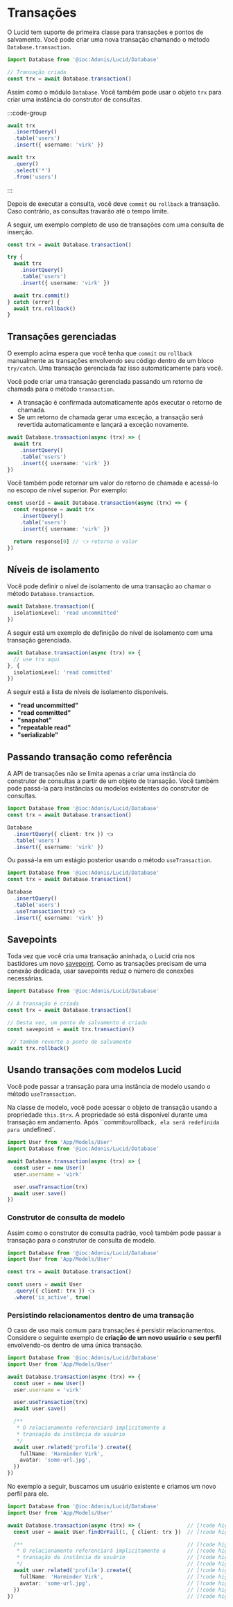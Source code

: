 # Transações

O Lucid tem suporte de primeira classe para transações e pontos de salvamento. Você pode criar uma nova transação chamando o método `Database.transaction`.

```ts
import Database from '@ioc:Adonis/Lucid/Database'

// Transação criada
const trx = await Database.transaction()
```

Assim como o módulo `Database`. Você também pode usar o objeto `trx` para criar uma instância do construtor de consultas.

:::code-group

```ts [Insert]
await trx
  .insertQuery()
  .table('users')
  .insert({ username: 'virk' })
```

```ts [Select]
await trx
  .query()
  .select('*')
  .from('users')
```

:::

Depois de executar a consulta, você deve `commit` ou `rollback` a transação. Caso contrário, as consultas travarão até o tempo limite.

A seguir, um exemplo completo de uso de transações com uma consulta de inserção.

```ts
const trx = await Database.transaction()

try {
  await trx
    .insertQuery()
    .table('users')
    .insert({ username: 'virk' })

  await trx.commit()
} catch (error) {
  await trx.rollback()
}
```

## Transações gerenciadas
O exemplo acima espera que você tenha que `commit` ou `rollback` manualmente as transações envolvendo seu código dentro de um bloco `try/catch`. Uma transação gerenciada faz isso automaticamente para você.

Você pode criar uma transação gerenciada passando um retorno de chamada para o método `transaction`.

- A transação é confirmada automaticamente após executar o retorno de chamada.
- Se um retorno de chamada gerar uma exceção, a transação será revertida automaticamente e lançará a exceção novamente.

```ts
await Database.transaction(async (trx) => {
  await trx
    .insertQuery()
    .table('users')
    .insert({ username: 'virk' })
})
```

Você também pode retornar um valor do retorno de chamada e acessá-lo no escopo de nível superior. Por exemplo:

```ts
const userId = await Database.transaction(async (trx) => {
  const response = await trx
    .insertQuery()
    .table('users')
    .insert({ username: 'virk' })

  return response[0] // 👈 retorna o valor
})
```

## Níveis de isolamento
Você pode definir o nível de isolamento de uma transação ao chamar o método `Database.transaction`.

```ts
await Database.transaction({
  isolationLevel: 'read uncommitted'
})
```

A seguir está um exemplo de definição do nível de isolamento com uma transação gerenciada.

```ts
await Database.transaction(async (trx) => {
  // use trx aqui
}, {
  isolationLevel: 'read committed'
})
```

A seguir está a lista de níveis de isolamento disponíveis.

- **"read uncommitted"**
- **"read committed"**
- **"snapshot"**
- **"repeatable read"**
- **"serializable"**

## Passando transação como referência
A API de transações não se limita apenas a criar uma instância do construtor de consultas a partir de um objeto de transação. Você também pode passá-la para instâncias ou modelos existentes do construtor de consultas.

```ts
import Database from '@ioc:Adonis/Lucid/Database'
const trx = await Database.transaction()

Database
  .insertQuery({ client: trx }) 👈
  .table('users')
  .insert({ username: 'virk' })
```

Ou passá-la em um estágio posterior usando o método `useTransaction`.

```ts
import Database from '@ioc:Adonis/Lucid/Database'
const trx = await Database.transaction()

Database
  .insertQuery()
  .table('users')
  .useTransaction(trx) 👈
  .insert({ username: 'virk' })
```

## Savepoints
Toda vez que você cria uma transação aninhada, o Lucid cria nos bastidores um novo [savepoint](https://en.wikipedia.org/wiki/Savepoint). Como as transações precisam de uma conexão dedicada, usar savepoints reduz o número de conexões necessárias.

```ts
import Database from '@ioc:Adonis/Lucid/Database'

// A transação é criada
const trx = await Database.transaction()

// Desta vez, um ponto de salvamento é criado
const savepoint = await trx.transaction()

 // também reverte o ponto de salvamento
await trx.rollback()
```

## Usando transações com modelos Lucid
Você pode passar a transação para uma instância de modelo usando o método `useTransaction`.

Na classe de modelo, você pode acessar o objeto de transação usando a propriedade `this.$trx`. A propriedade só está disponível durante uma transação em andamento. Após ``commit` ou `rollback`, ela será redefinida para `undefined`.

```ts {4-10}
import User from 'App/Models/User'
import Database from '@ioc:Adonis/Lucid/Database'

await Database.transaction(async (trx) => {
  const user = new User()
  user.username = 'virk'

  user.useTransaction(trx)
  await user.save()
})
```

### Construtor de consulta de modelo
Assim como o construtor de consulta padrão, você também pode passar a transação para o construtor de consulta de modelo.

```ts
import Database from '@ioc:Adonis/Lucid/Database'
import User from 'App/Models/User'

const trx = await Database.transaction()

const users = await User
  .query({ client: trx }) 👈
  .where('is_active', true)
```

### Persistindo relacionamentos dentro de uma transação
O caso de uso mais comum para transações é persistir relacionamentos. Considere o seguinte exemplo de **criação de um novo usuário** e **seu perfil** envolvendo-os dentro de uma única transação.

```ts {5-20}
import Database from '@ioc:Adonis/Lucid/Database'
import User from 'App/Models/User'

await Database.transaction(async (trx) => {
  const user = new User()
  user.username = 'virk'

  user.useTransaction(trx)
  await user.save()

  /**
   * O relacionamento referenciará implicitamente a
   * transação da instância do usuário
   */
  await user.related('profile').create({
    fullName: 'Harminder Virk',
    avatar: 'some-url.jpg',
  })
})
```

No exemplo a seguir, buscamos um usuário existente e criamos um novo perfil para ele.

```ts
import Database from '@ioc:Adonis/Lucid/Database'
import User from 'App/Models/User'

await Database.transaction(async (trx) => {               // [!code highlight]
  const user = await User.findOrFail(1, { client: trx })  // [!code highlight]

  /**                                                     // [!code highlight]
   * O relacionamento referenciará implicitamente a       // [!code highlight]
   * transação da instância do usuário                    // [!code highlight]
   */                                                     // [!code highlight]
  await user.related('profile').create({                  // [!code highlight]
    fullName: 'Harminder Virk',                           // [!code highlight]
    avatar: 'some-url.jpg',                               // [!code highlight]
  })                                                      // [!code highlight]
})                                                        // [!code highlight]
```
